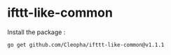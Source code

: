 # ifttt-like-common

Install the package :

```bash
go get github.com/Cleopha/ifttt-like-common@v1.1.1
```
